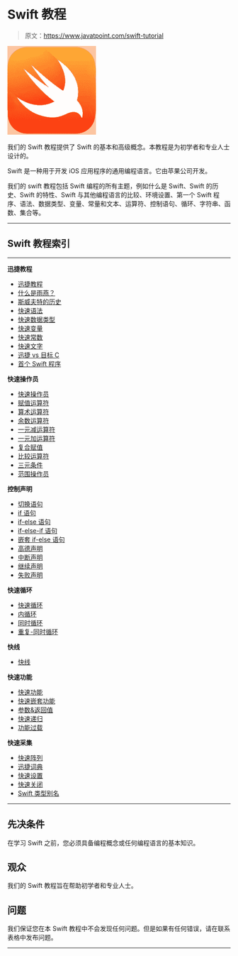 # Swift 教程

> 原文：<https://www.javatpoint.com/swift-tutorial>

![Swift Tutorial](img/0471630a451e2af1da1f69104533fb3f.png)

我们的 Swift 教程提供了 Swift 的基本和高级概念。本教程是为初学者和专业人士设计的。

Swift 是一种用于开发 iOS 应用程序的通用编程语言。它由苹果公司开发。

我们的 swift 教程包括 Swift 编程的所有主题，例如什么是 Swift、Swift 的历史、Swift 的特性、Swift 与其他编程语言的比较、环境设置、第一个 Swift 程序、语法、数据类型、变量、常量和文本、运算符、控制语句、循环、字符串、函数、集合等。

* * *

## Swift 教程索引

* * *

**迅捷教程**

*   [迅捷教程](swift-tutorial)
*   [什么是雨燕？](swift-introduction)
*   [斯威夫特的历史](history-of-swift)
*   [快速语法](swift-syntax)
*   [快速数据类型](swift-data-types)
*   [快速变量](swift-variables)
*   [快速常数](swift-constants)
*   [快速文字](swift-literals)
*   [迅捷 vs 目标 C](swift-vs-objective-c)
*   [首个 Swift 程序](first-swift-program)

**快速操作员**

*   [快速操作员](swift-operators)
*   [赋值运算符](swift-assignment-operator)
*   [算术运算符](swift-arithmetic-operators)
*   [余数运算符](swift-remainder-operator)
*   [一元减运算符](swift-unary-minus-plus-operator)
*   [一元加运算符](swift-unary-minus-plus-operator#unary-plus-operator)
*   [复合赋值](swift-compound-assignment-operators)
*   [比较运算符](swift-comparison-operators)
*   [三元条件](swift-ternary-conditional-operator)
*   [范围操作员](swift-range-operators)

**控制声明**

*   [切换语句](swift-switch-statement)
*   [if 语句](swift-if-statement)
*   [if-else 语句](swift-if-else-statement)
*   [if-else-if 语句](swift-if-else-if-statement)
*   [嵌套 if-else 语句](swift-nested-if-else-statement)
*   [高德声明](swift-gaurd-statement)
*   [中断声明](swift-break-statement)
*   [继续声明](swift-continue-statement)
*   [失败声明](swift-fallthrough-statement)

**快速循环**

*   [快速循环](swift-4-loops)
*   [内循环](swift-for-in-loop)
*   [同时循环](swift-while-loop)
*   [重复-同时循环](swift-repeat-while-loop)

**快线**

*   [快线](swift-strings)

**快速功能**

*   [快速功能](swift-functions)
*   [快速嵌套功能](swift-nested-function)
*   [参数&返回值](swift-function-parameter-and-return-value)
*   [快速递归](swift-recursion)
*   [功能过载](swift-function-overloading)

**快速采集**

*   [快速阵列](swift-arrays)
*   [迅捷词典](swift-dictionary)
*   [快速设置](swift-sets)
*   [快速关闭](swift-closures)
*   [Swift 类型别名](swift-typealias)

* * *

## 先决条件

在学习 Swift 之前，您必须具备编程概念或任何编程语言的基本知识。

## 观众

我们的 Swift 教程旨在帮助初学者和专业人士。

## 问题

我们保证您在本 Swift 教程中不会发现任何问题。但是如果有任何错误，请在联系表格中发布问题。

* * *